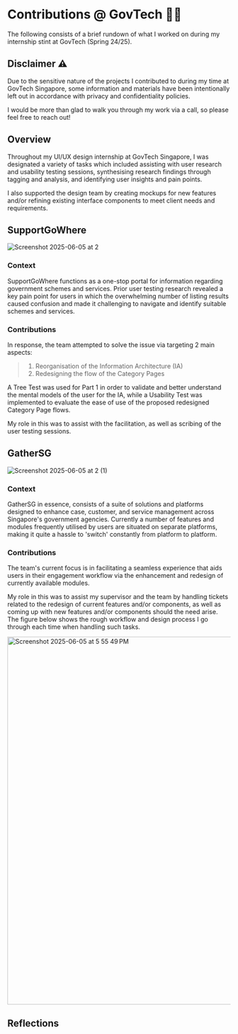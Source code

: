 # Contributions @ GovTech 👨‍💻

The following consists of a brief rundown of what I worked on during my internship stint at GovTech (Spring 24/25). 

## Disclaimer ⚠️

Due to the sensitive nature of the projects I contributed to during my time at GovTech Singapore, some information and materials have been intentionally left out in accordance with privacy and confidentiality policies.

I would be more than glad to walk you through my work via a call, so please feel free to reach out!

## Overview

Throughout my UI/UX design internship at GovTech Singapore, I was designated a variety of tasks which included assisting with user research and usability testing sessions, synthesising research findings through tagging and analysis, and identifying user insights and pain points.

I also supported the design team by creating mockups for new features and/or refining existing interface components to meet client needs and requirements.

## SupportGoWhere

![Screenshot 2025-06-05 at 2](https://github.com/user-attachments/assets/caa29ee3-3245-40ab-9a13-609c35d991db)

### Context

SupportGoWhere functions as a one-stop portal for information regarding government schemes and services. Prior user testing research revealed a key pain point for users in which the overwhelming number of listing results caused confusion and made it challenging to navigate and identify suitable schemes and services.

### Contributions

In response, the team attempted to solve the issue via targeting 2 main aspects: 

> 1. Reorganisation of the Information Architecture (IA)
> 2. Redesigning the flow of the Category Pages

A Tree Test was used for Part 1 in order to validate and better understand the mental models of the user for the IA, while a Usability Test was implemented to evaluate the ease of use of the proposed redesigned Category Page flows.

My role in this was to assist with the facilitation, as well as scribing of the user testing sessions. 

## GatherSG

![Screenshot 2025-06-05 at 2 (1)](https://github.com/user-attachments/assets/89f7a4ce-4046-4885-8437-7c22d46a6576)

### Context

GatherSG in essence, consists of a suite of solutions and platforms designed to enhance case, customer, and service management across Singapore's government agencies. Currently a number of features and modules frequently utilised by users are situated on separate platforms, making it quite a hassle to 'switch' constantly from platform to platform. 

### Contributions

The team's current focus is in facilitating a seamless experience that aids users in their engagement workflow via the enhancement and redesign of currently available modules.

My role in this was to assist my supervisor and the team by handling tickets related to the redesign of current features and/or components, as well as coming up with new features and/or components should the need arise. The figure below shows the rough workflow and design process I go through each time when handling such tasks.

<img width="831" alt="Screenshot 2025-06-05 at 5 55 49 PM" src="https://github.com/user-attachments/assets/c5e045b1-203f-480e-8faf-3fc7f1d2d481" />

## Reflections

